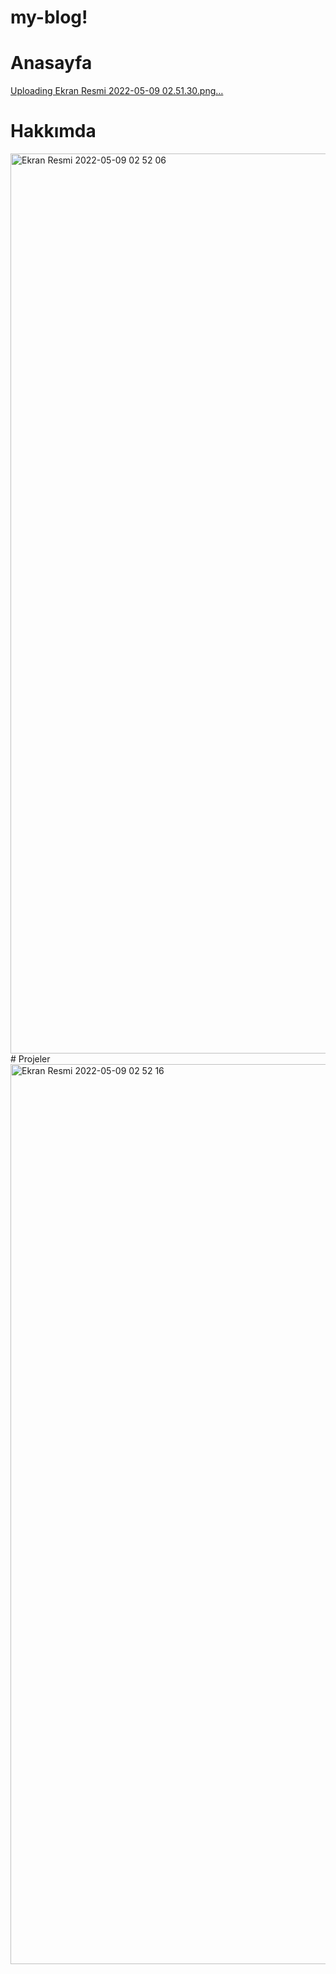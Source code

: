 # my-blog!
# Anasayfa
[Uploading Ekran Resmi 2022-05-09 02.51.30.png…]()
# Hakkımda
<img width="1440" alt="Ekran Resmi 2022-05-09 02 52 06" src="https://user-images.githubusercontent.com/60752226/167320923-ebe576c6-eb2e-48ad-a19c-800fdfce56af.png">
# Projeler
<img width="1440" alt="Ekran Resmi 2022-05-09 02 52 16" src="https://user-images.githubusercontent.com/60752226/167320927-cbe5a632-fcdb-4cb0-8196-b6ac8d7fb3b9.png">
